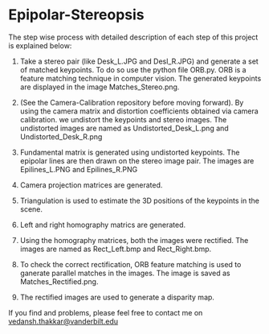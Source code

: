 # Epipolar-Stereopsis

The step wise process with detailed description of each step of this project is explained below:

1. Take a stereo pair (like Desk_L.JPG and Desl_R.JPG) and generate a set of matched keypoints. To do so use the python file ORB.py. ORB is a feature matching technique in computer vision.
   The generated keypoints are displayed in the image Matches_Stereo.png.
   
2. (See the Camera-Calibration repository before moving forward). By using the camera matrix and distortion coefficients obtained via camera calibration.
    we undistort the keypoints and stereo images. The undistorted images are named as Undistorted_Desk_L.png and Undistorted_Desk_R.png
    
3. Fundamental matrix is generated using undistorted keypoints. The epipolar lines are then drawn on the stereo image pair. The images are Epilines_L.PNG and Epilines_R.PNG

4. Camera projection matrices are generated.

5. Triangulation is used to estimate the 3D positions of the keypoints in the scene. 

6. Left and right homography matrics are generated. 

7. Using the homography matrices, both the images were rectified. The images are named as Rect_Left.bmp and Rect_Right.bmp.

8. To check the correct rectification, ORB feature matching is used to ganerate parallel matches in the images. The image is saved as Matches_Rectified.png.

9. The rectified images are used to generate a disparity map.

If you find and problems, please feel free to contact me on vedansh.thakkar@vanderbilt.edu
